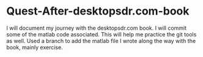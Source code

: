 # Quest-After-desktopsdr.com-book
I will document my journey with the desktopsdr.com book.
I will commit some of the matlab code associated.
This will help me practice the git tools as well.
Used a branch to add the matlab file I wrote along the way with the book, mainly exercise.

